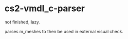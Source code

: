 # cs2-vmdl_c-parser

not finished, lazy.

parses m_meshes to then be used in external visual check. 
